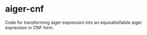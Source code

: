 # aiger-cnf
Code for transforming aiger expression into an equisatisifabile aiger expression in CNF form.
